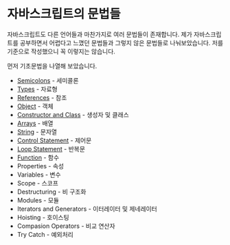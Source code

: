 # 자바스크립트의 문법들
자바스크립트도 다른 언어들과 마찬가지로 여러 문법들이 존재합니다. 제가 자바스크립트를 공부하면서 어렵다고 느꼈던 문법들과 그렇지 않은 문법들로 나눠보았습니다. 저를 기준으로 작성했으니 꼭 이렇지는 않습니다.

먼저 기초문법을 나열해 보았습니다.

  * [Semicolons](https://github.com/junu126/JavaScript_All/blob/master/Base-Class/Grammar/1_Semicolons.md) - 세미콜론
  * [Types](https://github.com/junu126/JavaScript_All/blob/master/Base-Class/Grammar/2_Types.md) - 자료형
  * [References](https://github.com/junu126/JavaScript_All/blob/master/Base-Class/Grammar/3_References.md) - 참조
  * [Object](https://github.com/junu126/JavaScript_All/blob/master/Base-Class/Grammar/4_Object.md) - 객체
  * [Constructor and Class](https://github.com/junu126/JavaScript_All/blob/master/Base-Class/Grammar/5_Class.md) - 생성자 및 클래스
  * [Arrays](https://github.com/junu126/JavaScript_All/blob/master/Base-Class/Grammar/6_Arrays.md) - 배열
  * [String](https://github.com/junu126/JavaScript_All/blob/master/Base-Class/Grammar/7_String.md) - 문자열
  * [Control Statement](https://github.com/junu126/JavaScript_All/blob/master/Base-Class/Grammar/8_Control-Statement.md) - 제어문
  * [Loop Statement](https://github.com/junu126/JavaScript_All/blob/master/Base-Class/Grammar/9_Loop-Statement.md) - 반복문
  * [Function](https://github.com/junu126/JavaScript_All/blob/master/Base-Class/Grammar/10_Function.md) - 함수
  * Properties - 속성
  * Variables - 변수
  * Scope - 스코프
  * Destructuring - 비 구조화
  * Modules - 모듈
  * Iterators and Generators - 이터레이터 및 제네레이터
  * Hoisting - 호이스팅
  * Compasion Operators - 비교 연산자
  * Try Catch - 예외처리